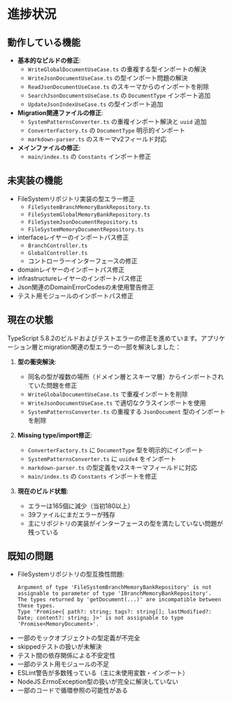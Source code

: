# 進捗状況

## 動作している機能

- **基本的なビルドの修正**:
  - `WriteGlobalDocumentUseCase.ts` の重複する型インポートの解決
  - `WriteJsonDocumentUseCase.ts` の型インポート問題の解決
  - `ReadJsonDocumentUseCase.ts` のスキーマからのインポートを削除
  - `SearchJsonDocumentsUseCase.ts` の `DocumentType` インポート追加
  - `UpdateJsonIndexUseCase.ts` の型インポート追加
- **Migration関連ファイルの修正**:
  - `SystemPatternsConverter.ts` の重複インポート解決と `uuid` 追加
  - `ConverterFactory.ts` の `DocumentType` 明示的インポート
  - `markdown-parser.ts` のスキーマv2フィールド対応
- **メインファイルの修正**:
  - `main/index.ts` の `Constants` インポート修正

## 未実装の機能

- FileSystemリポジトリ実装の型エラー修正
  - `FileSystemBranchMemoryBankRepository.ts`
  - `FileSystemGlobalMemoryBankRepository.ts`
  - `FileSystemJsonDocumentRepository.ts`
  - `FileSystemMemoryDocumentRepository.ts`
- interfaceレイヤーのインポートパス修正
  - `BranchController.ts`
  - `GlobalController.ts`
  - コントローラーインターフェースの修正
- domainレイヤーのインポートパス修正
- infrastructureレイヤーのインポートパス修正
- Json関連のDomainErrorCodesの未使用警告修正
- テスト用モジュールのインポートパス修正

## 現在の状態

TypeScript 5.8.2のビルドおよびテストエラーの修正を進めています。アプリケーション層とmigration関連の型エラーの一部を解決しました：

1. **型の衝突解決**:
   - 同名の型が複数の場所（ドメイン層とスキーマ層）からインポートされていた問題を修正
   - `WriteGlobalDocumentUseCase.ts` で重複インポートを削除
   - `WriteJsonDocumentUseCase.ts` で適切なクラスインポートを使用
   - `SystemPatternsConverter.ts` の重複する `JsonDocument` 型のインポートを削除

2. **Missing type/import修正**:
   - `ConverterFactory.ts` に `DocumentType` 型を明示的にインポート
   - `SystemPatternsConverter.ts` に `uuidv4` をインポート
   - `markdown-parser.ts` の型定義をv2スキーマフィールドに対応
   - `main/index.ts` の `Constants` インポートを修正

3. **現在のビルド状態**:
   - エラーは165個に減少（当初180以上）
   - 39ファイルにまだエラーが残存
   - 主にリポジトリの実装がインターフェースの型を満たしていない問題が残っている

## 既知の問題

- FileSystemリポジトリの型互換性問題:
  ```
  Argument of type 'FileSystemBranchMemoryBankRepository' is not assignable to parameter of type 'IBranchMemoryBankRepository'.
  The types returned by 'getDocument(...)' are incompatible between these types.
  Type 'Promise<{ path?: string; tags?: string[]; lastModified?: Date; content?: string; }>' is not assignable to type 'Promise<MemoryDocument>'.
  ```
- 一部のモックオブジェクトの型定義が不完全
- skippedテストの扱いが未解決
- テスト間の依存関係による不安定性
- 一部のテスト用モジュールの不足
- ESLint警告が多数残っている（主に未使用変数・インポート）
- NodeJS.ErrnoException型の扱いが完全に解決していない
- 一部のコードで循環参照の可能性がある
